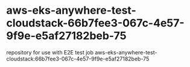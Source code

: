 # aws-eks-anywhere-test-cloudstack-66b7fee3-067c-4e57-9f9e-e5af27182beb-75
repository for use with E2E test job aws-eks-anywhere-test-cloudstack:66b7fee3-067c-4e57-9f9e-e5af27182beb-75
